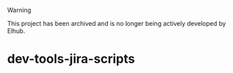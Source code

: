 > [!WARNING]  
> This project has been archived and is no longer being actively developed by Elhub.

# dev-tools-jira-scripts
